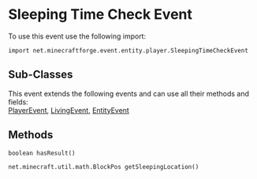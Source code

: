 # Sleeping Time Check Event

To use this event use the following import:
```groovy:no-line-numbers
import net.minecraftforge.event.entity.player.SleepingTimeCheckEvent
```

## Sub-Classes
This event extends the following events and can use all their methods and fields: <br>
[PlayerEvent](player_event/player_event.md), [LivingEvent](living_event/living_event.md), [EntityEvent](entity_event/entity_event.md)

## Methods
```groovy:no-line-numbers
boolean hasResult()
```

```groovy:no-line-numbers
net.minecraft.util.math.BlockPos getSleepingLocation()
```
